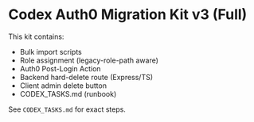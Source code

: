 # Codex Auth0 Migration Kit v3 (Full)

This kit contains:
- Bulk import scripts
- Role assignment (legacy-role-path aware)
- Auth0 Post-Login Action
- Backend hard-delete route (Express/TS)
- Client admin delete button
- CODEX_TASKS.md (runbook)

See `CODEX_TASKS.md` for exact steps.
